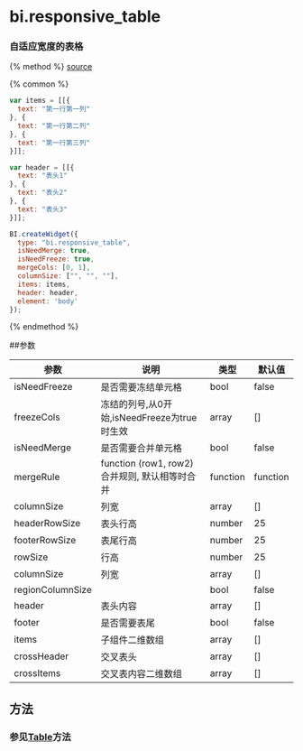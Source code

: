 # bi.responsive_table

### 自适应宽度的表格

{% method %}
[source](https://jsfiddle.net/fineui/y70jwztm/)

{% common %}
```javascript
var items = [[{
  text: "第一行第一列"
}, {
  text: "第一行第二列"
}, {
  text: "第一行第三列"
}]];

var header = [[{
  text: "表头1"
}, {
  text: "表头2"
}, {
  text: "表头3"
}]];

BI.createWidget({
  type: "bi.responsive_table",
  isNeedMerge: true,
  isNeedFreeze: true,
  mergeCols: [0, 1],
  columnSize: ["", "", ""],
  items: items,
  header: header,
  element: 'body'
});
```

{% endmethod %}

##参数

| 参数               | 说明                                   | 类型       | 默认值      |
| ---------------- | ------------------------------------ | -------- | -------- |
| isNeedFreeze     | 是否需要冻结单元格                            | bool     | false    |
| freezeCols       | 冻结的列号,从0开始,isNeedFreeze为true时生效      | array    | []       |
| isNeedMerge      | 是否需要合并单元格                            | bool     | false    |
| mergeRule        | function (row1, row2)  合并规则, 默认相等时合并 | function | function |
| columnSize       | 列宽                                   | array    | []       |
| headerRowSize    | 表头行高                                 | number   | 25       |
| footerRowSize    | 表尾行高                                 | number   | 25       |
| rowSize          | 行高                                   | number   | 25       |
| columnSize       | 列宽                                   | array    | []       |
| regionColumnSize |                                      | bool     | false    |
| header           | 表头内容                                 | array    | []       |
| footer           | 是否需要表尾                               | bool     | false    |
| items            | 子组件二维数组                              | array    | []       |
| crossHeader      | 交叉表头                                 | array    | []       |
| crossItems       | 交叉表内容二维数组                            | array    | []       |

## 方法
### 参见[Table](#)方法